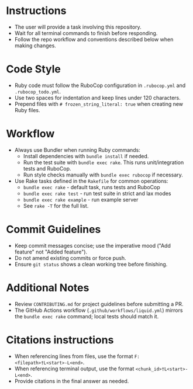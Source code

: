 # Instructions
- The user will provide a task involving this repository.
- Wait for all terminal commands to finish before responding.
- Follow the repo workflow and conventions described below when making changes.

# Code Style
- Ruby code must follow the RuboCop configuration in `.rubocop.yml` and `.rubocop_todo.yml`.
- Use two spaces for indentation and keep lines under 120 characters.
- Prepend files with `# frozen_string_literal: true` when creating new Ruby files.

# Workflow
- Always use Bundler when running Ruby commands:
  - Install dependencies with `bundle install` if needed.
  - Run the test suite with `bundle exec rake`. This runs unit/integration tests and RuboCop.
  - Run style checks manually with `bundle exec rubocop` if necessary.
- Use Rake tasks defined in the `Rakefile` for common operations:
  - `bundle exec rake`        - default task, runs tests and RuboCop
  - `bundle exec rake test`   - run test suite in strict and lax modes
  - `bundle exec rake example` - run example server
  - See `rake -T` for the full list.

# Commit Guidelines
- Keep commit messages concise; use the imperative mood ("Add feature" not "Added feature").
- Do not amend existing commits or force push.
- Ensure `git status` shows a clean working tree before finishing.

# Additional Notes
- Review `CONTRIBUTING.md` for project guidelines before submitting a PR.
- The GitHub Actions workflow (`.github/workflows/liquid.yml`) mirrors the `bundle exec rake` command; local tests should match it.


# Citations instructions
- When referencing lines from files, use the format `F:<filepath>†L<start>-L<end>`.
- When referencing terminal output, use the format `<chunk_id>†L<start>-L<end>`.
- Provide citations in the final answer as needed.
